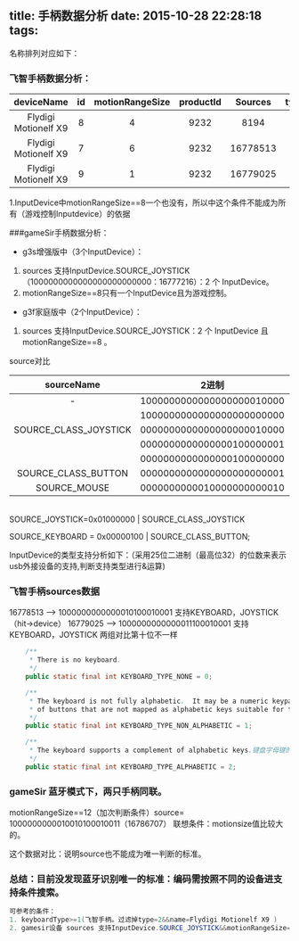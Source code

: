title: 手柄数据分析
date: 2015-10-28 22:28:18
tags:
---
名称排列对应如下：
###  飞智手柄数据分析：
|      deviceName      |  id  | motionRangeSize | productId | Sources  | type | VendorId |
| :------------------: | :--: | :-------------: | :-------: | :------: | :--: | :------: |
| Flydigi Motionelf X9 |  8   |        4        |   9232    |   8194   |  0   |   1204   |
| Flydigi Motionelf X9 |  7   |        6        |   9232    | 16778513 |  1   |   1204   |
| Flydigi Motionelf X9 |  9   |        1        |   9232    | 16779025 |  2   |   1204   |

1.InputDevice中motionRangeSize==8一个也没有，所以中这个条件不能成为所有（游戏控制Inputdevice）的依据

###gameSir手柄数据分析：

* g3s增强版中（3个InputDevice）：

1. sources 支持InputDevice.SOURCE_JOYSTICK（1000000000000000000000000：16777216）：2 个 InputDevice。
2. motionRangeSize==8只有一个InputDevice且为游戏控制。

* g3f家庭版中（2个InputDevice）：

1. sources 支持InputDevice.SOURCE_JOYSTICK：2 个 InputDevice 且 motionRangeSize==8 。 


source对比

|      sourceName       |            2进制            |   10进制   | 16进制       |
| :-------------------: | :-----------------------: | :------: | ---------- |
|           -           | 1000000000000000000010000 | 16777232 | 0x10000100 |
|                       | 1000000000000000000000000 | 16777216 | 0x01000000 |
| SOURCE_CLASS_JOYSTICK | 0000000000000000000010000 |    16    | 0x00000010 |
|                       | 0000000000000000100000001 |   257    | 0x101      |
|                       | 0000000000000000100000000 |   256    | 0x00000100 |
|  SOURCE_CLASS_BUTTON  | 0000000000000000000000001 |    1     | 0x00000001 |
|     SOURCE_MOUSE      | 0000000000010000000000010 |   8194   | 0x00002002 |
​                                                                                                                  
SOURCE_JOYSTICK=0x01000000 | SOURCE_CLASS_JOYSTICK     

​SOURCE_KEYBOARD = 0x00000100 | SOURCE_CLASS_BUTTON;                                                   

InputDevice的类型支持分析如下：（采用25位二进制（最高位32）的位数来表示usb外接设备的支持,判断支持类型进行&运算)

### 飞智手柄sources数据

16778513 --> 1000000000000010100010001    支持KEYBOARD，JOYSTICK   （hit->device） 
16779025 --> 1000000000000011100010001    支持KEYBOARD，JOYSTICK     两组对比第十位不一样


```java
    /**
     * There is no keyboard.
     */
    public static final int KEYBOARD_TYPE_NONE = 0;

    /**
     * The keyboard is not fully alphabetic.  It may be a numeric keypad or an assortment
     * of buttons that are not mapped as alphabetic keys suitable for text input.按键映射为字母键不适合文本输入
     */
    public static final int KEYBOARD_TYPE_NON_ALPHABETIC = 1;

    /**
     * The keyboard supports a complement of alphabetic keys.键盘字母键的补充支持。
     */
    public static final int KEYBOARD_TYPE_ALPHABETIC = 2;
```

### gameSir 蓝牙模式下，两只手柄同联。

 motionRangeSize==12（加次判断条件）source=  1000000000010010100010011（16786707）
  联想条件：motionsize值比较大的。

这个数据对比：说明source也不能成为唯一判断的标准。

### 总结：目前没发现蓝牙识别唯一的标准：编码需按照不同的设备进支持条件搜索。

```java
可参考的条件：
1. keyboardType>=1(飞智手柄。过滤掉type=2&&name=Flydigi Motionelf X9 )
2. gamesir设备 sources 支持InputDevice.SOURCE_JOYSTICK&&motionRangeSize==8 
```


